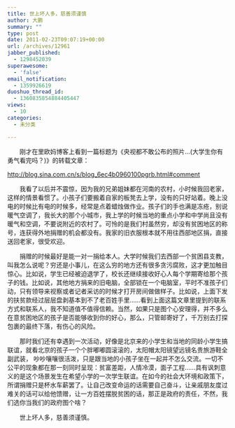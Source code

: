 ```yaml
---
title: 世上坏人多，慈善须谨慎
author: 大鹏
summary: ""
type: post
date: 2011-02-23T09:07:19+00:00
url: /archives/12961
jabber_published:
  - 1298452039
superawesome:
  - 'false'
email_notification:
  - 1359926619
duoshuo_thread_id:
  - 1360835854884405447
views:
  - 10
categories:
  - 未分类

---
```

　　刚才在里欧妈博客上看到一篇标题为《央视都不敢公布的照片&#8230;(大学生你有勇气看完吗？)》的转载文章：
  
 <http://blog.sina.com.cn/s/blog_6ec4b0960100pgrb.html#comment>

　　我看了以后并不震惊，因为我的兄弟姐妹都在河南的农村，小时候我回老家，这样的情景看惯了。小孩子们要搬着自家的板凳去上学，没有的只好站着。晚上没电的时候比有电的时候多，经常是点着蜡烛做作业。孩子们的手也满是冻疮，别说暖气空调了，我长大的那个小城市，我上学的时候当地的重点小学和中学尚且没有暖气和空调，不要说附近的农村了。可怜的是我们村虽然穷，却没有贫困地区的称号，连获得外地捐赠的机会都没有。我家的旧衣服根本就不用往西部地区捐，直接送回老家，很受欢迎。

　　捐赠的时候最好是能一对一捐给本人。大学时候我们去西部一个贫困县支教，叫我怎么说呢？穷还是小事儿，在这么穷的地方还有很多贪污腐败，这才更加触目惊心。比如说，学生已经被迫退学了，校长还继续接收好心人每个学期寄给那个孩子的钱。比如说，其他地方捐来的旧电脑，全部锁在一个电脑室，平时不准孩子们动，只有领导来视察或者记者采访的时候才打开房间做做样子。比如说，上面下发的扶贫款经过层层盘剥基本到不了老百姓手里……看到上面这篇文章里提到的联系方式和联系人，我不知道值不值得信赖。当然，如果只是图个心安理得，并不多么在意贫困地区的孩子是否能够收到你的好心，那么，只管邮寄好了，千万别去打探包裹的最终下落，有伤心的风险。

　　那时我们还有幸遇到一次活动，好像是北京来的小学生和当地的同龄小学生搞联谊，就看北京的孩子一个个胖嘟嘟圆滚滚的，太阳帽太阳镜望远镜名贵旅游鞋全副武装， 吵吵嚷嚷很活泼，只是跟当地的小孩子坐在一起并不怎么交流。一切不公平的现象都在那一刻同时呈现：贫富差距，人情冷漠，面子工程……具有讽刺意义的是这个场景发生在希望小学的一次学生联谊。在如今的社会大环境和政策下，所谓捐赠只是杯水车薪罢了。让自己改变命运的话需要自己奋斗，让亲戚朋友度过难关的话可以给他馈赠，让一方百姓摆脱贫困的话，那正是政府的责任，不然，我们选你当我们的政府图个啥？

　　世上坏人多，慈善须谨慎。
